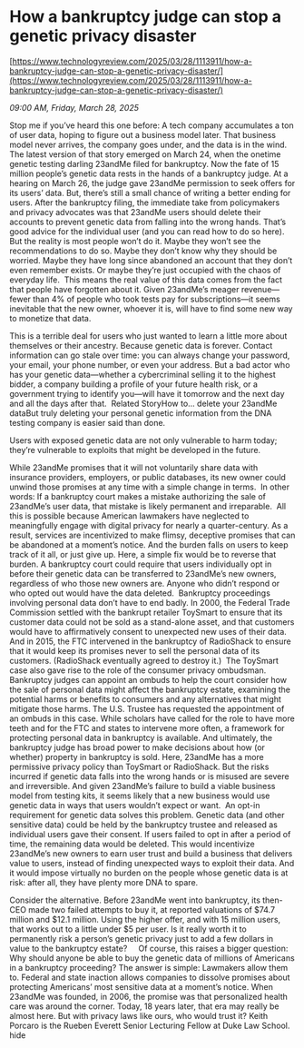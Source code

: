 # How a bankruptcy judge can stop a genetic privacy disaster

[https://www.technologyreview.com/2025/03/28/1113911/how-a-bankruptcy-judge-can-stop-a-genetic-privacy-disaster/](https://www.technologyreview.com/2025/03/28/1113911/how-a-bankruptcy-judge-can-stop-a-genetic-privacy-disaster/)

*09:00 AM, Friday, March 28, 2025*

Stop me if you’ve heard this one before: A tech company accumulates a ton of user data, hoping to figure out a business model later. That business model never arrives, the company goes under, and the data is in the wind.  The latest version of that story emerged on March 24, when the onetime genetic testing darling 23andMe filed for bankruptcy. Now the fate of 15 million people’s genetic data rests in the hands of a bankruptcy judge. At a hearing on March 26, the judge gave 23andMe permission to seek offers for its users’ data. But, there’s still a small chance of writing a better ending for users.  After the bankruptcy filing, the immediate take from policymakers and privacy advocates was that 23andMe users should delete their accounts to prevent genetic data from falling into the wrong hands. That’s good advice for the individual user (and you can read how to do so here). But the reality is most people won’t do it. Maybe they won’t see the recommendations to do so. Maybe they don’t know why they should be worried. Maybe they have long since abandoned an account that they don’t even remember exists. Or maybe they’re just occupied with the chaos of everyday life.  This means the real value of this data comes from the fact that people have forgotten about it. Given 23andMe’s meager revenue—fewer than 4% of people who took tests pay for subscriptions—it seems inevitable that the new owner, whoever it is, will have to find some new way to monetize that data.

This is a terrible deal for users who just wanted to learn a little more about themselves or their ancestry. Because genetic data is forever. Contact information can go stale over time: you can always change your password, your email, your phone number, or even your address. But a bad actor who has your genetic data—whether a cybercriminal selling it to the highest bidder, a company building a profile of your future health risk, or a government trying to identify you—will have it tomorrow and the next day and all the days after that.  Related StoryHow to… delete your 23andMe dataBut truly deleting your personal genetic information from the DNA testing company is easier said than done.

Users with exposed genetic data are not only vulnerable to harm today; they’re vulnerable to exploits that might be developed in the future.

While 23andMe promises that it will not voluntarily share data with insurance providers, employers, or public databases, its new owner could unwind those promises at any time with a simple change in terms.  In other words: If a bankruptcy court makes a mistake authorizing the sale of 23andMe’s user data, that mistake is likely permanent and irreparable.  All this is possible because American lawmakers have neglected to meaningfully engage with digital privacy for nearly a quarter-century. As a result, services are incentivized to make flimsy, deceptive promises that can be abandoned at a moment’s notice. And the burden falls on users to keep track of it all, or just give up. Here, a simple fix would be to reverse that burden. A bankruptcy court could require that users individually opt in before their genetic data can be transferred to 23andMe’s new owners, regardless of who those new owners are. Anyone who didn’t respond or who opted out would have the data deleted.  Bankruptcy proceedings involving personal data don’t have to end badly. In 2000, the Federal Trade Commission settled with the bankrupt retailer ToySmart to ensure that its customer data could not be sold as a stand-alone asset, and that customers would have to affirmatively consent to unexpected new uses of their data. And in 2015, the FTC intervened in the bankruptcy of RadioShack to ensure that it would keep its promises never to sell the personal data of its customers. (RadioShack eventually agreed to destroy it.)  The ToySmart case also gave rise to the role of the consumer privacy ombudsman. Bankruptcy judges can appoint an ombuds to help the court consider how the sale of personal data might affect the bankruptcy estate, examining the potential harms or benefits to consumers and any alternatives that might mitigate those harms. The U.S. Trustee has requested the appointment of an ombuds in this case. While scholars have called for the role to have more teeth and for the FTC and states to intervene more often, a framework for protecting personal data in bankruptcy is available. And ultimately, the bankruptcy judge has broad power to make decisions about how (or whether) property in bankruptcy is sold. Here, 23andMe has a more permissive privacy policy than ToySmart or RadioShack. But the risks incurred if genetic data falls into the wrong hands or is misused are severe and irreversible. And given 23andMe’s failure to build a viable business model from testing kits, it seems likely that a new business would use genetic data in ways that users wouldn’t expect or want.  An opt-in requirement for genetic data solves this problem. Genetic data (and other sensitive data) could be held by the bankruptcy trustee and released as individual users gave their consent. If users failed to opt in after a period of time, the remaining data would be deleted. This would incentivize 23andMe’s new owners to earn user trust and build a business that delivers value to users, instead of finding unexpected ways to exploit their data. And it would impose virtually no burden on the people whose genetic data is at risk: after all, they have plenty more DNA to spare.

Consider the alternative. Before 23andMe went into bankruptcy, its then-CEO made two failed attempts to buy it, at reported valuations of $74.7 million and $12.1 million. Using the higher offer, and with 15 million users, that works out to a little under $5 per user. Is it really worth it to permanently risk a person’s genetic privacy just to add a few dollars in value to the bankruptcy estate?     Of course, this raises a bigger question: Why should anyone be able to buy the genetic data of millions of Americans in a bankruptcy proceeding? The answer is simple: Lawmakers allow them to. Federal and state inaction allows companies to dissolve promises about protecting Americans’ most sensitive data at a moment’s notice. When 23andMe was founded, in 2006, the promise was that personalized health care was around the corner. Today, 18 years later, that era may really be almost here. But with privacy laws like ours, who would trust it? Keith Porcaro is the Rueben Everett Senior Lecturing Fellow at Duke Law School.  hide

